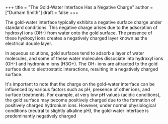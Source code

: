+++
title = "The Gold-Water Interface Has a Negative Charge"
author = ["Durham Smith"]
draft = false
+++

The gold-water interface typically exhibits a negative surface charge under standard conditions. This negative charge arises due to the adsorption of hydroxyl ions (OH-) from water onto the gold surface. The presence of these hydroxyl ions creates a negatively charged layer known as the electrical double layer.

In aqueous solutions, gold surfaces tend to adsorb a layer of water molecules, and some of these water molecules dissociate into hydroxyl ions (OH-) and hydronium ions (H3O+). The OH- ions are attracted to the gold surface due to electrostatic interactions, resulting in a negatively charged surface.

It's important to note that the charge on the gold-water interface can be influenced by various factors such as pH, presence of other ions, and surface treatments. For example, at very low pH values (acidic conditions), the gold surface may become positively charged due to the formation of positively charged hydronium ions. However, under normal physiological conditions (neutral to slightly alkaline pH), the gold-water interface is predominantly negatively charged
